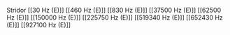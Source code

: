 Stridor
[[30 Hz (E)]]
[[460 Hz (E)]]
[[830 Hz (E)]]
[[37500 Hz (E)]]
[[62500 Hz (E)]]
[[150000 Hz (E)]]
[[225750 Hz (E)]]
[[519340 Hz (E)]]
[[652430 Hz (E)]]
[[927100 Hz (E)]]